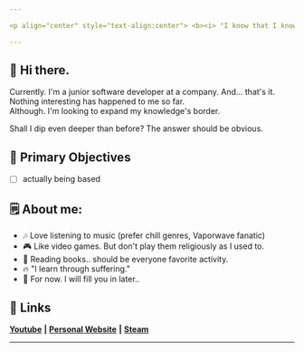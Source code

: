 ```yaml
---

<p align="center" style="text-align:center"> <b><i> "I know that I know nothing." </b></i></p>

---
```


## :wave: Hi there.
Currently. I'm a junior software developer at a company. And... that's it. Nothing interesting has happened to me so far.<br>
Although. I'm looking to expand my knowledge's border.

Shall I dip even deeper than before? The answer should be obvious.

## :notebook_with_decorative_cover: Primary Objectives
- [ ] actually being based

## :spiral_notepad: About me:
- :notes: Love listening to music (prefer chill genres, Vaporwave fanatic) 
- :video_game: Like video games. But don't play them religiously as I used to.
- :open_book: Reading books.. should be everyone favorite activity.
- :fire: "I learn through suffering."
- :bookmark_tabs: For now. I will fill you in later..

## :link: Links
[**Youtube**](https://www.youtube.com/user/mapmaker42) **|** [**Personal Website**](https://faultytwo.wixsite.com/home) **|** [**Steam**](https://steamcommunity.com/id/faultytwo/)

---
